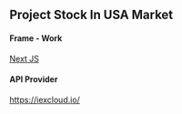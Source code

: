 ## Project Stock In USA Market

#### Frame - Work

[Next JS](https://github.com/zeit/next.js)

#### API Provider
https://iexcloud.io/ 